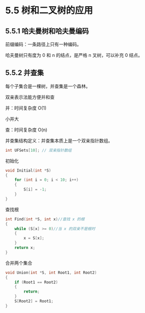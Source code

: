 # 5.5 树和二叉树的应用

## 5.5.1 哈夫曼树和哈夫曼编码

前缀编码：一条路径上只有一种编码。

哈夫曼树只有度为 0 和 n 的结点，是严格 n 叉树，可以补充 0 结点。

## 5.5.2 并查集

每个子集合是一棵树，并查集是一个森林。

双亲表示法能方便并和查

并：时间复杂度 O(1)

小并大

查：时间复杂度 O(n)

并查集结构定义：并查集本质上是一个双亲指针数组。

```c++
int UFSets[10]; // 双亲指针数组
```

初始化

```c++
void Initial(int *S)
{
    for (int i = 0; i < 10; i++)
    {
        S[i] = -1;
    }
}
```

查找根

```c++
int Find(int *S, int x)//查找 x 的根
{
    while (S[x] >= 0)//当 x 的双亲不是根时
    {
        x = S[x];
    }
    return x;
}
```

合并两个集合

```c++
void Union(int *S, int Root1, int Root2)
{
    if (Root1 == Root2)
    {
        return;
    }
    S[Root2] = Root1;
}
```




